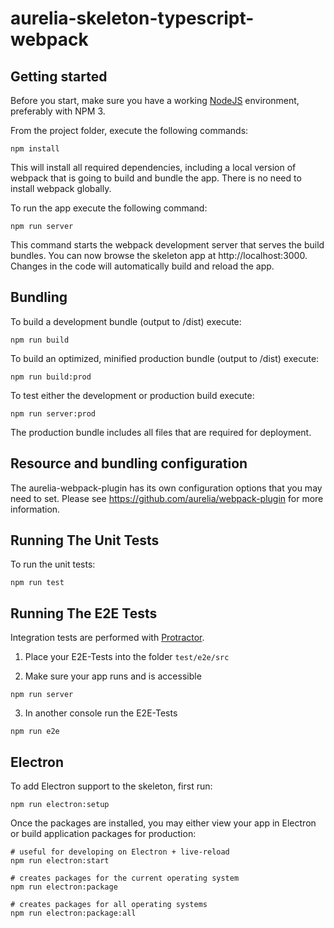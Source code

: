 # aurelia-skeleton-typescript-webpack

## Getting started

Before you start, make sure you have a working [NodeJS](http://nodejs.org/) environment, preferably with NPM 3.

From the project folder, execute the following commands:

```shell
npm install
```

This will install all required dependencies, including a local version of webpack that is going to
build and bundle the app. There is no need to install webpack globally.

To run the app execute the following command:

```shell
npm run server
```

This command starts the webpack development server that serves the build bundles.
You can now browse the skeleton app at http://localhost:3000. Changes in the code
will automatically build and reload the app.

## Bundling

To build a development bundle (output to /dist) execute:

```shell
npm run build
```

To build an optimized, minified production bundle (output to /dist) execute:

```shell
npm run build:prod
```

To test either the development or production build execute:

```shell
npm run server:prod
```

The production bundle includes all files that are required for deployment.

## Resource and bundling configuration

The aurelia-webpack-plugin has its own configuration options that you may need to set.
Please see https://github.com/aurelia/webpack-plugin for more information.

## Running The Unit Tests

To run the unit tests:

```shell
npm run test
```

## Running The E2E Tests
Integration tests are performed with [Protractor](http://angular.github.io/protractor/#/).

1. Place your E2E-Tests into the folder ```test/e2e/src```

2. Make sure your app runs and is accessible

  ```shell
  npm run server
  ```

3. In another console run the E2E-Tests

  ```shell
  npm run e2e
  ```

## Electron

To add Electron support to the skeleton, first run:

```shell
npm run electron:setup
```

Once the packages are installed, you may either view your app in Electron or build application packages for production:

```shell
# useful for developing on Electron + live-reload
npm run electron:start

# creates packages for the current operating system
npm run electron:package

# creates packages for all operating systems
npm run electron:package:all 
```
